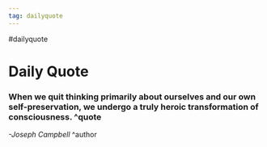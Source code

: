 ```yaml
---
tag: dailyquote
---
```


#dailyquote

# Daily Quote

### When we quit thinking primarily about ourselves and our own self-preservation, we undergo a truly heroic transformation of consciousness. ^quote
*-Joseph Campbell* ^author
